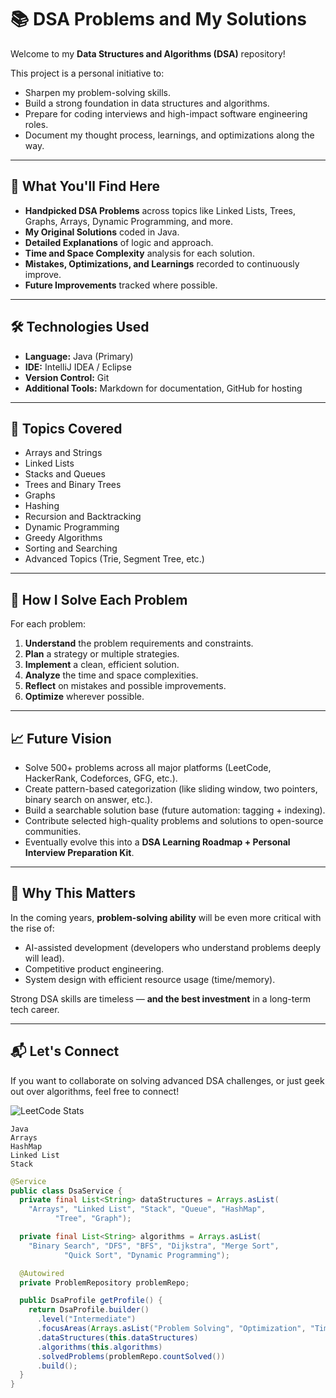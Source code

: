 # 📚 DSA Problems and My Solutions

Welcome to my **Data Structures and Algorithms (DSA)** repository!

This project is a personal initiative to:
- Sharpen my problem-solving skills.
- Build a strong foundation in data structures and algorithms.
- Prepare for coding interviews and high-impact software engineering roles.
- Document my thought process, learnings, and optimizations along the way.

---

## 🧠 What You'll Find Here
- **Handpicked DSA Problems** across topics like Linked Lists, Trees, Graphs, Arrays, Dynamic Programming, and more.
- **My Original Solutions** coded in Java.
- **Detailed Explanations** of logic and approach.
- **Time and Space Complexity** analysis for each solution.
- **Mistakes, Optimizations, and Learnings** recorded to continuously improve.
- **Future Improvements** tracked where possible.

---

## 🛠 Technologies Used
- **Language:** Java (Primary)
- **IDE:** IntelliJ IDEA / Eclipse
- **Version Control:** Git
- **Additional Tools:** Markdown for documentation, GitHub for hosting

---

## 🧩 Topics Covered
- Arrays and Strings
- Linked Lists
- Stacks and Queues
- Trees and Binary Trees
- Graphs
- Hashing
- Recursion and Backtracking
- Dynamic Programming
- Greedy Algorithms
- Sorting and Searching
- Advanced Topics (Trie, Segment Tree, etc.)

---

## 🚀 How I Solve Each Problem
For each problem:
1. **Understand** the problem requirements and constraints.
2. **Plan** a strategy or multiple strategies.
3. **Implement** a clean, efficient solution.
4. **Analyze** the time and space complexities.
5. **Reflect** on mistakes and possible improvements.
6. **Optimize** wherever possible.

---

## 📈 Future Vision
- Solve 500+ problems across all major platforms (LeetCode, HackerRank, Codeforces, GFG, etc.).
- Create pattern-based categorization (like sliding window, two pointers, binary search on answer, etc.).
- Build a searchable solution base (future automation: tagging + indexing).
- Contribute selected high-quality problems and solutions to open-source communities.
- Eventually evolve this into a **DSA Learning Roadmap + Personal Interview Preparation Kit**.

---

## 🌟 Why This Matters
In the coming years, **problem-solving ability** will be even more critical with the rise of:
- AI-assisted development (developers who understand problems deeply will lead).
- Competitive product engineering.
- System design with efficient resource usage (time/memory).

Strong DSA skills are timeless — **and the best investment** in a long-term tech career.

---

## 📬 Let's Connect
If you want to collaborate on solving advanced DSA challenges, or just geek out over algorithms, feel free to connect!


![LeetCode Stats](https://leetcard.jacoblin.cool/neo124?theme=dark&font=Niramit&ext=activity)

```Technologies
Java
Arrays
HashMap
Linked List
Stack
```

```java
@Service
public class DsaService {
  private final List<String> dataStructures = Arrays.asList(
    "Arrays", "Linked List", "Stack", "Queue", "HashMap",
          "Tree", "Graph");

  private final List<String> algorithms = Arrays.asList(
    "Binary Search", "DFS", "BFS", "Dijkstra", "Merge Sort",
            "Quick Sort", "Dynamic Programming");

  @Autowired
  private ProblemRepository problemRepo;

  public DsaProfile getProfile() {
    return DsaProfile.builder()
      .level("Intermediate")
      .focusAreas(Arrays.asList("Problem Solving", "Optimization", "Time Complexity"))
      .dataStructures(this.dataStructures)
      .algorithms(this.algorithms)
      .solvedProblems(problemRepo.countSolved())
      .build();
  }
}
```

